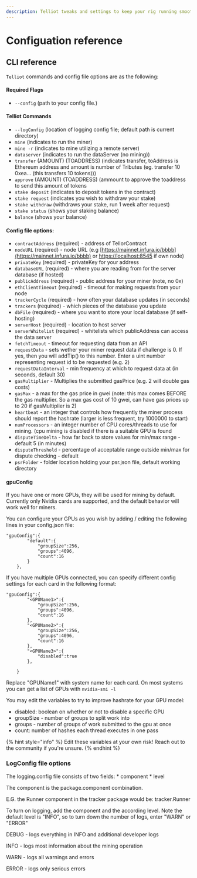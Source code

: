 ```yaml
---
description: Telliot tweaks and settings to keep your rig running smoothly.
---
```


# Configuation reference

## CLI reference

`Telliot` commands and config file options are as the following:

#### Required Flags <a id="docs-internal-guid-d1a57725-7fff-a753-9236-759dd3f42eed"></a>

* `--config` \(path to your config file.\)

#### Telliot Commands

* `--logConfig` \(location of logging config file; default path is current directory\)
* `mine` \(indicates to run the miner\)
* `mine -r` \(indicates to mine utilizing a remote server\)
* `dataserver` \(indicates to run the dataServer \(no mining\)\)
* `transfer` \(AMOUNT\) \(TOADDRESS\) \(indicates transfer, toAddress is Ethereum address and amount is number of Tributes \(eg. transfer 10 0xea... \(this transfers 10 tokens\)\)\)
* `approve` \(AMOUNT\) \(TOADDRESS\) \(ammount to approve the toaddress to send this amount of tokens
* `stake deposit` \(indicates to deposit tokens in the contract\)
* `stake request` \(indicates you wish to withdraw your stake\)
* `stake withdraw` \(withdraws your stake, run 1 week after request\)
* `stake status` \(shows your staking balance\)
* `balance` \(shows your balance\)

#### Config file options:

* `contractAddress` \(required\) - address of TellorContract
* `nodeURL` \(required\) - node URL \(e.g [https://mainnet.infura.io/bbbb](https://mainnet.infura.io/bbbb) or [https://localhost:8545](https://localhost:8545) if own node\)
* `privateKey` \(required\) - privateKey for your address
* `databaseURL` \(required\) - where you are reading from for the server database \(if hosted\)
* `publicAddress` \(required\) - public address for your miner \(note, no 0x\)
* `ethClientTimeout` \(required\) - timeout for making requests from your node
* `trackerCycle` \(required\) - how often your database updates \(in seconds\)
* `trackers` \(required\) - which pieces of the database you update
* `dbFile` \(required\) - where you want to store your local database \(if self-hosting\)
* `serverHost` \(required\) - location to host server
* `serverWhitelist` \(required\) - whitelists which publicAddress can access the data server
* `fetchTimeout` - timeout for requesting data from an API
* `requestData` - sets wether your miner request data if challenge is 0.  If yes, then you will addTip\(\) to this number.  Enter a uint number representing request id to be requested \(e.g. 2\)
* `requestDataInterval` - min frequency at which to request data at \(in seconds, default 30\)
* `gasMultiplier` - Multiplies the submitted gasPrice \(e.g. 2 will double gas costs\)
* `gasMax` - a max for the gas price in gwei \(note: this max comes BEFORE the gas multiplier.  So a max gas cost of 10 gwei, can have gas prices up to 20 if gasMultiplier is 2\)
* `heartbeat` - an integer that controls how frequently the miner process should report the hashrate \(larger is less frequent, try 1000000 to start\)
* `numProcessors` - an integer number of CPU cores/threads to use for mining. \(cpu mining is disabled if there is a suitable GPU is found
* `disputeTimeDelta` - how far back to store values for min/max range - default 5 \(in minutes\)
* `disputeThreshold` - percentage of acceptable range outside min/max for dispute checking - default
* `psrFolder` - folder location holding your psr.json file, default working directory

#### gpuConfig

If you have one or more GPUs, they will be used for mining by default. Currently only Nvidia cards are supported, and the default behavior will work well for miners.

You can configure your GPUs as you wish by adding / editing the following lines in your config.json file:

```text
"gpuConfig":{
        "default":{
            "groupSize":256,
            "groups":4096,
            "count":16
        }
    },
```

If you have multiple GPUs connected, you can specify different config settings for each card in the following format:

```text
"gpuConfig":{
        "<GPUName1>":{
            "groupSize":256,
            "groups":4096,
            "count":16
        },
        "<GPUName2>":{
            "groupSize":256,
            "groups":4096,
            "count":16
        },
        "<GPUName3>":{
            "disabled":true
        },

    }
```

Replace "GPUName1" with system name for each card. On most systems you can get a list of GPUs with `nvidia-smi -l`

You may edit the variables to try to improve hashrate for your GPU model:

* disabled: boolean on whether or not to disable a specific GPU
* groupSize - number of groups to split work into
* groups - number of groups of work submitted to the gpu at once
* count: number of hashes each thread executes in one pass

{% hint style="info" %}
Edit these variables at your own risk! Reach out to the community if you're unsure.
{% endhint %}

### LogConfig file options

The logging.config file consists of two fields: \* component \* level

The component is the package.component combination.

E.G. the Runner component in the tracker package would be: tracker.Runner

To turn on logging, add the component and the according level. Note the default level is "INFO", so to turn down the number of logs, enter "WARN" or "ERROR"

DEBUG - logs everything in INFO and additional developer logs

INFO - logs most information about the mining operation

WARN - logs all warnings and errors

ERROR - logs only serious errors


